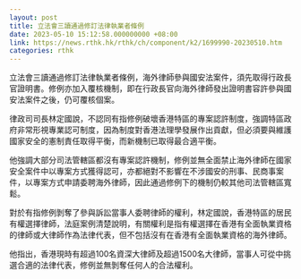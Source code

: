 ```yaml
---
layout: post
title: 立法會三讀通過修訂法律執業者條例
date: 2023-05-10 15:12:58.000000000 +08:00
link: https://news.rthk.hk/rthk/ch/component/k2/1699990-20230510.htm
categories: rthk
---
```


立法會三讀通過修訂法律執業者條例，海外律師參與國安法案件，須先取得行政長官證明書。修例亦加入覆核機制，即在行政長官向海外律師發出證明書容許參與國安法案件之後，仍可覆核個案。

律政司司長林定國說，不認同有指修例破壞香港特區的專案認許制度，強調特區政府非常形視專業認可制度，因為制度對香港法理學發展作出貢獻，但必須要與維護國家安全的憲制責任取得平衡，而新機制已取得最合適平衡。

他強調大部分司法管轄區都沒有專案認許機制，修例並無全面禁止海外律師在國家安全案件中以專案方式獲得認可，亦都絕對不影響在不涉國安的刑事、民商事案件，以專案方式申請委聘海外律師，因此通過修例下的機制仍較其他司法管轄區寬鬆。

對於有指修例剝奪了參與訴訟當事人委聘律師的權利，林定國說，香港特區的居民有權選擇律師，法庭案例清楚說明，有關權利是指有權選擇在香港有全面執業資格的律師或大律師作為法律代表，但不包括沒有在香港有全面執業資格的海外律師。

他指出，香港現時有超過100名資深大律師及超過1500名大律師，當事人可從中挑選合適的法律代表，修例並無剝奪任何人的合法權利。
